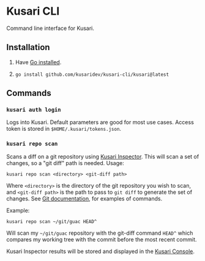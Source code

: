 # Kusari CLI

Command line interface for Kusari.

## Installation

1. Have [Go installed](https://go.dev/doc/install).

1. `go install github.com/kusaridev/kusari-cli/kusari@latest`

## Commands

### `kusari auth login`

Logs into Kusari. Default parameters are good for most use cases. Access token
is stored in `$HOME/.kusari/tokens.json`.

### `kusari repo scan`

Scans a diff on a git repository using [Kusari
Inspector](https://www.kusari.dev/inspector). This will scan a set of changes,
so a "git diff" path is needed. Usage:

```
kusari repo scan <directory> <git-diff path>
```

Where `<directory>` is the directory of the git repository you wish to scan,
and `<git-diff path>` is the path to pass to `git diff` to generate the
set of changes. See [Git
documentation](https://git-scm.com/docs/git-diff#_examples), for examples of
commands.

Example:

```
kusari repo scan ~/git/guac HEAD^
```

Will scan my `~/git/guac` repository with the git-diff command `HEAD^` which
compares my working tree with the commit before the most recent commit.

Kusari Inspector results will be stored and displayed in the [Kusari
Console](https://console.us.kusari.cloud/analysis/cli).
